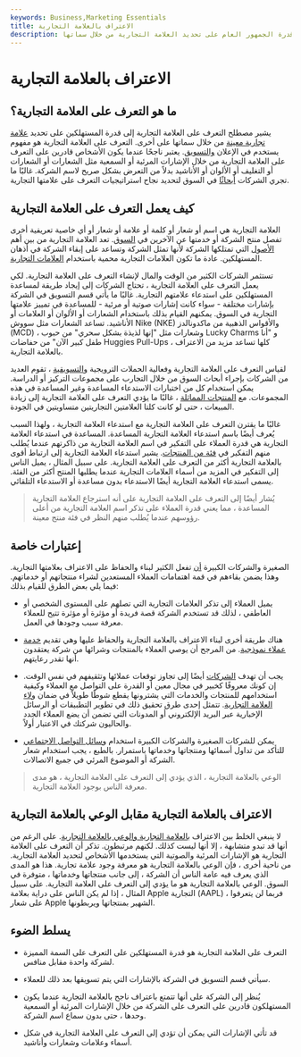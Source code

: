 ```yaml
---
keywords: Business,Marketing Essentials
title: الاعتراف بالعلامة التجارية
description: التعرف على العلامة التجارية هو مدى قدرة الجمهور العام على تحديد العلامة التجارية من خلال سماتها.
---
```


# الاعتراف بالعلامة التجارية
## ما هو التعرف على العلامة التجارية؟

يشير مصطلح التعرف على العلامة التجارية إلى قدرة المستهلكين على تحديد [علامة تجارية معينة](/brand) من خلال سماتها على أخرى. التعرف على العلامة التجارية هو مفهوم يستخدم في الإعلان [والتسويق](/marketing). يعتبر ناجحًا عندما يكون الأشخاص قادرين على التعرف على العلامة التجارية من خلال الإشارات المرئية أو السمعية مثل الشعارات أو الشعارات أو التغليف أو الألوان أو الأناشيد بدلاً من التعرض بشكل صريح لاسم الشركة. غالبًا ما تجري الشركات [أبحاثًا](/market-research) في السوق لتحديد نجاح استراتيجيات التعرف على علامتها التجارية.

## كيف يعمل التعرف على العلامة التجارية

العلامة التجارية هي اسم أو شعار أو كلمة أو علامة أو شعار أو أي خاصية تعريفية أخرى تفصل منتج الشركة أو خدمتها عن الآخرين في [السوق](/market). تعد العلامة التجارية من بين أهم [الأصول](/asset) التي تمتلكها الشركة لأنها تمثل الشركة وتساعد على إبقاء الشركة في أذهان المستهلكين. عادة ما تكون العلامات التجارية محمية باستخدام [العلامات التجارية](/trademark).

تستثمر الشركات الكثير من الوقت والمال لإنشاء التعرف على العلامة التجارية. لكي يعمل التعرف على العلامة التجارية ، تحتاج الشركات إلى إيجاد طريقة لمساعدة المستهلكين على استدعاء علامتهم التجارية. غالبًا ما يأتي قسم التسويق في الشركة بإشارات مختلفة - سواء كانت إشارات صوتية أو مرئية - للمساعدة في تمييز علامتها التجارية في السوق. يمكنهم القيام بذلك باستخدام الشعارات أو الألوان أو العلامات أو الأناشيد. تساعد الشعارات مثل سووش Nike (NKE) والأقواس الذهبية من ماكدونالدز (MCD) ، وشعارات مثل "إنها لذيذة بشكل سحري" من حبوب Lucky Charms و "أنا طفل كبير الآن" من حفاضات Huggies Pull-Ups ، كلها تساعد مزيد من الاعتراف بالعلامة التجارية.

لقياس التعرف على العلامة التجارية وفعالية الحملات الترويجية [والتسويقية](/marketing-campaign) ، تقوم العديد من الشركات بإجراء أبحاث السوق من خلال التجارب على مجموعات التركيز أو الدراسة. يمكن استخدام كل من اختبارات الاستدعاء المساعدة وغير المساعدة في هذه المجموعات. مع [المنتجات المماثلة](/product-family) ، غالبًا ما يؤدي التعرف على العلامة التجارية إلى زيادة المبيعات ، حتى لو كانت كلتا العلامتين التجاريتين متساويتين في الجودة.

غالبًا ما يقترن التعرف على العلامة التجارية مع استدعاء العلامة التجارية ، ولهذا السبب يُعرف أيضًا باسم استدعاء العلامة التجارية المساعدة. المساعدة في استدعاء العلامة التجارية هي قدرة العملاء على التفكير في اسم العلامة التجارية من ذاكرتهم عندما يُطلب منهم التفكير في [فئة من المنتجات](/product-family). يشير استدعاء العلامة التجارية إلى ارتباط أقوى بالعلامة التجارية أكثر من التعرف على العلامة التجارية. على سبيل المثال ، يميل الناس إلى التفكير في المزيد من أسماء العلامات التجارية عندما يطلبها المنتج أكثر من الفئة. يسمى استدعاء العلامة التجارية أيضًا الاستدعاء بدون مساعدة أو الاستدعاء التلقائي.

> يُشار أيضًا إلى التعرف على العلامة التجارية على أنه استرجاع العلامة التجارية المساعدة ، مما يعني قدرة العملاء على تذكر اسم العلامة التجارية من أعلى رؤوسهم عندما يُطلب منهم النظر في فئة منتج معينة.

>

## إعتبارات خاصة

الصغيرة والشركات الكبيرة [أن](/corporation) تفعل الكثير لبناء والحفاظ على الاعتراف بعلامتها التجارية. وهذا يضمن بقاءهم في قمة اهتمامات العملاء المستعدين لشراء منتجاتهم أو خدماتهم. فيما يلي بعض الطرق للقيام بذلك:

- يميل العملاء إلى تذكر العلامات التجارية التي تصلهم على المستوى الشخصي أو العاطفي ، لذلك قد تستخدم الشركة قصة فريدة أو مؤثرة أو مؤثرة تتيح للعملاء معرفة سبب وجودها في العمل.

- هناك طريقة أخرى لبناء الاعتراف بالعلامة التجارية والحفاظ عليها وهي تقديم [خدمة عملاء نموذجية](/customer-service). من المرجح أن يوصي العملاء بالمنتجات وشرائها من شركة يعتقدون أنها تقدر رعايتهم.

- يجب أن تهدف [الشركات](/business) أيضًا إلى تجاوز توقعات عملائها وتثقيفهم في نفس الوقت. إن كونك معروفًا كخبير في مجال معين أو القدرة على التواصل مع العملاء وكيفية استخدامهم للمنتجات والخدمات التي يشترونها يقطع شوطًا طويلاً في ضمان [ولاء العلامة التجارية](/brand-loyalty). تتمثل إحدى طرق تحقيق ذلك في تطوير التطبيقات أو الرسائل الإخبارية عبر البريد الإلكتروني أو المدونات التي تضمن أن يضع العملاء الجدد والحاليون شركتك في الاعتبار أولاً.

- يمكن للشركات الصغيرة والشركات الكبيرة استخدام [وسائل التواصل الاجتماعي](/social-media) للتأكد من تداول أسمائها ومنتجاتها وخدماتها باستمرار. بالطبع ، يجب استخدام شعار الشركة أو الموضوع المرئي في جميع الاتصالات.

> الوعي بالعلامة التجارية ، الذي يؤدي إلى التعرف على العلامة التجارية ، هو مدى معرفة الناس بوجود العلامة التجارية.

>

## الاعتراف بالعلامة التجارية مقابل الوعي بالعلامة التجارية

لا ينبغي الخلط بين الاعتراف [بالعلامة التجارية والوعي بالعلامة التجارية](/brandawareness). على الرغم من أنها قد تبدو متشابهة ، إلا أنها ليست كذلك. لكنهم مرتبطون. تذكر أن التعرف على العلامة التجارية هو الإشارات المرئية والصوتية التي يستخدمها الأشخاص لتحديد العلامة التجارية. من ناحية أخرى ، فإن الوعي بالعلامة التجارية هو معرفة وجود علامة تجارية. هذا هو المدى الذي يعرف فيه عامة الناس أن الشركة ، إلى جانب منتجاتها وخدماتها ، متوفرة في السوق. الوعي بالعلامة التجارية هو ما يؤدي إلى التعرف على العلامة التجارية. على سبيل المثال ، إذا لم يكن الناس على دراية بعلامة Apple التجارية (AAPL) ، فربما لن يتعرفوا على شعار Apple الشهير بمنتجاتها ويربطونها.

## يسلط الضوء

- التعرف على العلامة التجارية هو قدرة المستهلكين على التعرف على السمة المميزة لشركة واحدة مقابل منافس.

- سيأتي قسم التسويق في الشركة بالإشارات التي يتم تسويقها بعد ذلك للعملاء.

- يُنظر إلى الشركة على أنها تتمتع باعتراف ناجح بالعلامة التجارية عندما يكون المستهلكون قادرين على التعرف على الشركة من خلال الإشارات المرئية أو السمعية وحدها ، حتى بدون سماع اسم الشركة.

- قد تأتي الإشارات التي يمكن أن تؤدي إلى التعرف على العلامة التجارية في شكل أسماء وعلامات وشعارات وأناشيد.

